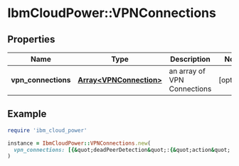 # IbmCloudPower::VPNConnections

## Properties

| Name | Type | Description | Notes |
| ---- | ---- | ----------- | ----- |
| **vpn_connections** | [**Array&lt;VPNConnection&gt;**](VPNConnection.md) | an array of VPN Connections | [optional] |

## Example

```ruby
require 'ibm_cloud_power'

instance = IbmCloudPower::VPNConnections.new(
  vpn_connections: [{&quot;deadPeerDetection&quot;:{&quot;action&quot;:&quot;restart&quot;,&quot;interval&quot;:10,&quot;threshold&quot;:5},&quot;id&quot;:&quot;123e4567-e89b-12d3-a456-42661475&quot;,&quot;ikePolicy&quot;:{&quot;id&quot;:&quot;7654e321-e89b-12d3-a456-4566447&quot;,&quot;name&quot;:&quot;IKE Policy 3&quot;},&quot;ipSecPolicy&quot;:{&quot;id&quot;:&quot;456f7890-e89b-12d3-a456-4569934&quot;,&quot;name&quot;:&quot;IPSec Policy 2&quot;},&quot;localGatewayAddress&quot;:&quot;192.168.1.1&quot;,&quot;mode&quot;:&quot;route&quot;,&quot;name&quot;:&quot;VPN Connection 2&quot;,&quot;peerGatewayAddress&quot;:&quot;192.168.44.1&quot;,&quot;peerSubnets&quot;:[&quot;128.169.1.0/24&quot;,&quot;128.168.1.0/27&quot;],&quot;status&quot;:&quot;Active&quot;,&quot;vpnGatewayAddress&quot;:&quot;192.168.24.1&quot;}]
)
```

